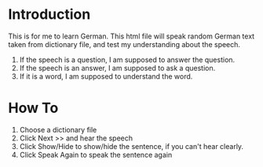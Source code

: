 # Introduction
This is for me to learn German. This html file will speak random German text taken from dictionary file, and test my understanding about the speech. 
1. If the speech is a question, I am supposed to answer the question.
2. If the speech is an answer, I am supposed to ask a question.
3. If it is a word, I am supposed to understand the word.

# How To
1. Choose a dictionary file
2. Click Next >> and hear the speech
3. Click Show/Hide to show/hide the sentence, if you can't hear clearly.
4. Click Speak Again to speak the sentence again
